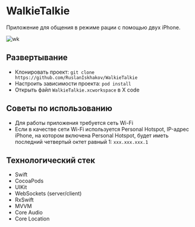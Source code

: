 # WalkieTalkie

Приложение для общения в режиме рации с помощью двух iPhone.

![wk](https://user-images.githubusercontent.com/4405543/202902129-da0f9b6a-93d2-450a-a0b6-a8569d8cf736.PNG)

## Развертывание

- Клонировать проект: `git clone https://github.com/RuslanIskhakov/WalkieTalkie`
- Настроить зависимости проекта: `pod install`
- Открыть файл `WalkieTalkie.xcworkspace` в X code

## Советы по использованию
- Для работы приложения требуется сеть Wi-Fi
- Если в качестве сети Wi-Fi используется Personal Hotspot, IP-адрес iPhone, на котором включена Personal Hotspot, будет иметь последний четвертый октет равный 1: `xxx.xxx.xxx.1`

## Технологический стек
- Swift
- CocoaPods
- UIKit
- WebSockets (server/client)
- RxSwift
- MVVM
- Core Audio
- Core Location
